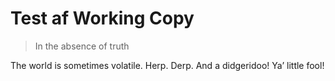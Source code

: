 # Test af Working Copy

> In the absence of truth

The world is sometimes volatile. Herp. Derp. And a didgeridoo! Ya’ little fool!